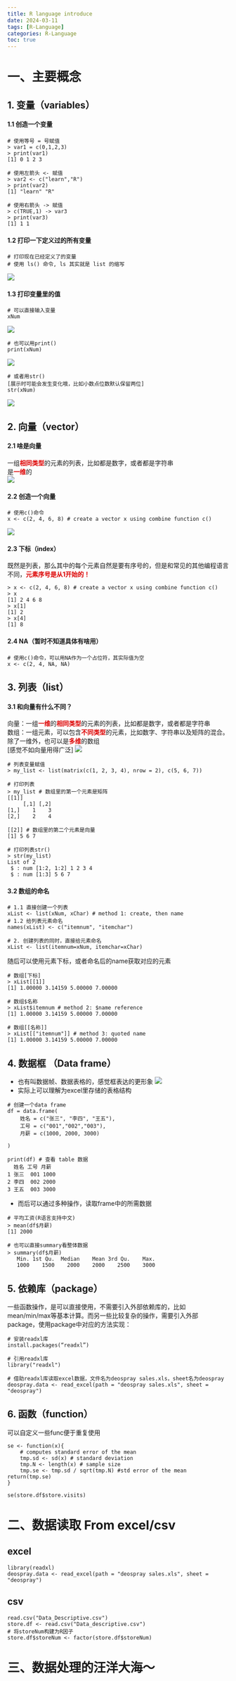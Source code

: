 ```yaml
---
title: R language introduce
date: 2024-03-11
tags: [R-Language]
categories: R-Language
toc: true
---
```


# 一、主要概念

## 1. 变量（variables）
#### 1.1 创造一个变量
```
# 使用等号 = 号赋值
> var1 = c(0,1,2,3)          
> print(var1)
[1] 0 1 2 3

# 使用左箭头 <- 赋值
> var2 <- c("learn","R")  
> print(var2)
[1] "learn" "R"
   
# 使用右箭头 -> 赋值
> c(TRUE,1) -> var3
> print(var3)
[1] 1 1          
```
#### 1.2 打印一下定义过的所有变量
```
# 打印现在已经定义了的变量
# 使用 ls() 命令, ls 其实就是 list 的缩写
```
![](R-ls.png)

#### 1.3 打印变量里的值
```
# 可以直接输入变量
xNum
```
![](R-va.png)

```
# 也可以用print()
print(xNum)
```
![](R-print.png)

```
# 或者用str()
[展示时可能会发生变化哦，比如小数点位数默认保留两位]
str(xNum)
```
![](R-str.png)

## 2. 向量（vector）
#### 2.1 啥是向量 
一组<font color="#dd0000">**相同类型**</font>的元素的列表，比如都是数字，或者都是字符串  
是<font color="#dd0000">**一维**</font>的  
![](R-vector.png)
  
#### 2.2 创造一个向量  
```
# 使用c()命令
x <- c(2, 4, 6, 8) # create a vector x using combine function c()
```
![](R-create-vector.png)

#### 2.3 下标（index）   
既然是列表，那么其中的每个元素自然是要有序号的，但是和常见的其他编程语言不同，<font color="#dd0000">**元素序号是从1开始的！**</font><br />
```
> x <- c(2, 4, 6, 8) # create a vector x using combine function c()
> x
[1] 2 4 6 8
> x[1]
[1] 2
> x[4]
[1] 8
```
#### 2.4 NA（暂时不知道具体有啥用）
```
# 使用c()命令，可以用NA作为一个占位符，其实际值为空
x <- c(2, 4, NA, NA) 
```

## 3. 列表（list）
#### 3.1 和向量有什么不同？   
向量：一组<font color="#dd0000">**一维**</font>的<font color="#dd0000">**相同类型**</font>的元素的列表，比如都是数字，或者都是字符串  
数组：一组元素，可以包含<font color="#dd0000">**不同类型**</font>的元素，比如数字、字符串以及矩阵的混合。除了一维外，也可以是<font color="#dd0000">**多维**</font>的数组    
[感觉不如向量用得广泛]
![](R-vector.png)
```
# 列表变量赋值
> my_list <- list(matrix(c(1, 2, 3, 4), nrow = 2), c(5, 6, 7))

# 打印列表
> my_list # 数组里的第一个元素是矩阵
[[1]]
     [,1] [,2]
[1,]    1    3
[2,]    2    4

[[2]] # 数组里的第二个元素是向量
[1] 5 6 7

# 打印列表str()
> str(my_list)
List of 2
 $ : num [1:2, 1:2] 1 2 3 4
 $ : num [1:3] 5 6 7
```
#### 3.2 数组的命名   
```
# 1.1 直接创建一个列表
xList <- list(xNum, xChar) # method 1: create, then name 
# 1.2 给列表元素命名
names(xList) <- c("itemnum", "itemchar")

# 2. 创建列表的同时，直接给元素命名
xList <- list(itemnum=xNum, itemchar=xChar)
```
随后可以使用元素下标，或者命名后的name获取对应的元素
```
# 数组[下标]
> xList[[1]]
[1] 1.00000 3.14159 5.00000 7.00000
```

```
# 数组$名称
> xList$itemnum # method 2: $name reference
[1] 1.00000 3.14159 5.00000 7.00000
```

```
# 数组[[名称]]
> xList[["itemnum"]] # method 3: quoted name
[1] 1.00000 3.14159 5.00000 7.00000
```

## 4. 数据框 （Data frame）   
- 也有叫数据帧、数据表格的，感觉框表达的更形象
![](R-data-frame.png)
- 实际上可以理解为excel里存储的表格结构
```
# 创建一个data frame
df = data.frame(
    姓名 = c("张三", "李四", "王五"),
    工号 = c("001","002","003"),
    月薪 = c(1000, 2000, 3000)
    
)

print(df) # 查看 table 数据
  姓名 工号 月薪
1 张三  001 1000
2 李四  002 2000
3 王五  003 3000
```
- 而后可以通过多种操作，读取frame中的所需数据
```
# 平均工资(R语言支持中文)
> mean(df$月薪)
[1] 2000

# 也可以直接summary看整体数据
> summary(df$月薪)
   Min. 1st Qu.  Median    Mean 3rd Qu.    Max. 
   1000    1500    2000    2000    2500    3000
```

## 5. 依赖库（package）  
一些函数操作，是可以直接使用，不需要引入外部依赖库的，比如mean/min/max等基本计算。而另一些比较复杂的操作，需要引入外部package，使用package中对应的方法实现：
```
# 安装readxl库
install.packages(“readxl”)

# 引用readxl库
library("readxl")

# 借助readxl库读取excel数据，文件名为deospray sales.xls，sheet名为deospray
deospray.data <- read_excel(path = "deospray sales.xls", sheet = "deospray")
```

## 6. 函数（function）   
可以自定义一些func便于重复使用
```
se <- function(x){
    # computes standard error of the mean
    tmp.sd <- sd(x) # standard deviation
    tmp.N <- length(x) # sample size
    tmp.se <- tmp.sd / sqrt(tmp.N) #std error of the mean return(tmp.se)
}

se(store.df$store.visits)
```

# 二、数据读取 From excel/csv

## excel
```
library(readxl)
deospray.data <- read_excel(path = "deospray sales.xls", sheet = "deospray")
```

## csv
```
read.csv("Data_Descriptive.csv")
store.df <- read.csv("Data_descriptive.csv") 
# 将storeNum构建为R因子
store.df$storeNum <- factor(store.df$storeNum)
```

# 三、数据处理的汪洋大海～
